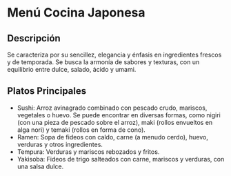 # Menú Cocina Japonesa

## Descripción
Se caracteriza por su sencillez, elegancia y énfasis en ingredientes frescos y de temporada. Se busca la armonía de sabores y texturas, con un equilibrio entre dulce, salado, ácido y umami.

## Platos Principales
- Sushi: Arroz avinagrado combinado con pescado crudo, mariscos, vegetales o huevo. Se puede encontrar en diversas formas, como nigiri (con una pieza de pescado sobre el arroz), maki (rollos envueltos en alga nori) y temaki (rollos en forma de cono). 
- Ramen: Sopa de fideos con caldo, carne (a menudo cerdo), huevo, verduras y otros ingredientes. 
- Tempura: Verduras y mariscos rebozados y fritos. 
- Yakisoba: Fideos de trigo salteados con carne, mariscos y verduras, con una salsa dulce.